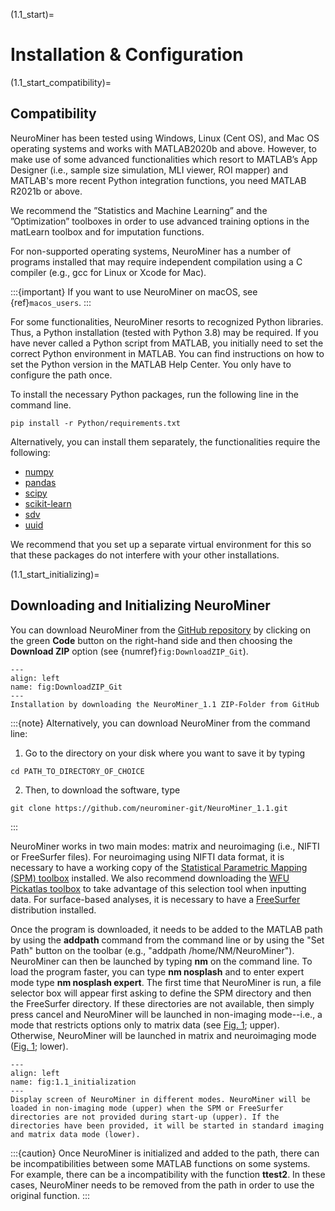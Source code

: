 (1.1_start)=
# Installation & Configuration

(1.1_start_compatibility)=
## Compatibility

NeuroMiner has been tested using Windows, Linux (Cent OS), and Mac OS operating systems and works with MATLAB2020b and above. However, to make use of some advanced functionalities which resort to MATLAB’s App Designer (i.e., sample size simulation, MLI viewer, ROI mapper) and MATLAB's more recent Python integration functions, you need MATLAB R2021b or above.

We recommend the ”Statistics and Machine Learning” and the ”Optimization” toolboxes in order to use advanced training options in the matLearn toolbox and for imputation functions.

For non-supported operating systems, NeuroMiner has a number of programs installed that may require independent compilation using a C compiler (e.g., gcc for Linux or Xcode for Mac).

:::{important}
If you want to use NeuroMiner on macOS, see {ref}`macos_users`.
:::

For some functionalities, NeuroMiner resorts to recognized Python libraries. Thus, a Python installation (tested with Python 3.8) may be required. If you have never called a Python script from MATLAB, you initially need to set the correct Python environment in MATLAB. You can find instructions on how to set the Python version in the MATLAB Help Center. You only have to configure the path once.

To install the necessary Python packages, run the following line in the command line.

```
pip install -r Python/requirements.txt
```

Alternatively, you can install them separately, the functionalities require the following:
- [numpy](https://numpy.org)
- [pandas](https://pandas.pydata.org)
- [scipy](https://scipy.org)
- [scikit-learn](https://scikit-learn.org/stable/)
- [sdv](https://sdv.dev)
- [uuid](https://pypi.org/project/uuid/)

We recommend that you set up a separate virtual environment for this so that these packages do not interfere with your other installations.


(1.1_start_initializing)=
## Downloading and Initializing NeuroMiner

You can download NeuroMiner from the [GitHub repository](https://github.com/neurominer-git/NeuroMiner_1.1) by clicking on the green **Code** button on the right-hand side and then choosing the **Download ZIP** option (see {numref}`fig:DownloadZIP_Git`).

```{figure} Images/DownloadZIP_Git.png
---
align: left
name: fig:DownloadZIP_Git
---
Installation by downloading the NeuroMiner_1.1 ZIP-Folder from GitHub
```

:::{note}
Alternatively, you can download NeuroMiner from the command line:
1. Go to the directory on your disk where you want to save it by typing
  ```
  cd PATH_TO_DIRECTORY_OF_CHOICE
  ```
2. Then, to download the software, type
  ```
  git clone https://github.com/neurominer-git/NeuroMiner_1.1.git
  ```
:::

NeuroMiner works in two main modes: matrix and neuroimaging (i.e., NIFTI or FreeSurfer files). For neuroimaging using NIFTI data format, it is necessary to have a working copy of the [Statistical Parametric Mapping (SPM) toolbox](http://www.fil.ion.ucl.ac.uk/spm/software/download/) installed. We
also recommend downloading the [WFU Pickatlas toolbox](https://www.nitrc.org/projects/wfu_pickatlas/) to take advantage of this selection tool when inputting data. For surface-based analyses, it
is necessary to have a [FreeSurfer](https://surfer.nmr.mgh.harvard.edu/fswiki/DownloadAndInstall) distribution installed.

Once the program is downloaded, it needs to be added to the MATLAB path by using the **addpath** command from the command line or by using the "Set Path" button on the toolbar (e.g., "addpath
/home/NM/NeuroMiner"). NeuroMiner can then be launched by typing **nm** on the command line. To load the program faster, you can type **nm nosplash** and to enter expert mode type **nm nosplash expert**. The first time that NeuroMiner is run, a file selector box will appear first asking to define the SPM directory and then the FreeSurfer directory. If these directories are not available, then simply press cancel and NeuroMiner will be launched in non-imaging mode--i.e., a mode that restricts options only to matrix data (see [Fig. 1](fig:1.1_initialization); upper). Otherwise, NeuroMiner will be launched in matrix and neuroimaging mode ([Fig. 1](fig:1.1_initialization); lower).

```{figure} Images/NM_display_screens_modes.png
---
align: left
name: fig:1.1_initialization
---
Display screen of NeuroMiner in different modes. NeuroMiner will be loaded in non-imaging mode (upper) when the SPM or FreeSurfer directories are not provided during start-up (upper). If the directories have been provided, it will be started in standard imaging and matrix data mode (lower).
```

:::{caution}
Once NeuroMiner is initialized and added to the path, there can be incompatibilities between some MATLAB functions on some systems. For example, there can be a incompatibility with the function
**ttest2**. In these cases, NeuroMiner needs to be removed from the path in order to use the original function.
:::
